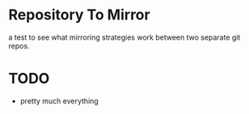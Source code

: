 # Repository To Mirror

a test to see what mirroring strategies work between two separate git repos.

# TODO

- pretty much everything


